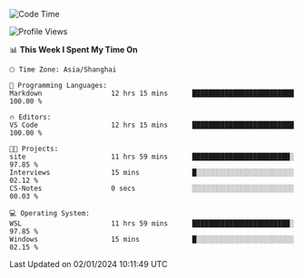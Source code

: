 <!--START_SECTION:waka-->
![Code Time](http://img.shields.io/badge/Code%20Time-1%2C445%20hrs%2039%20mins-blue)

![Profile Views](http://img.shields.io/badge/Profile%20Views-0-blue)

📊 **This Week I Spent My Time On** 

```text
🕑︎ Time Zone: Asia/Shanghai

💬 Programming Languages: 
Markdown                 12 hrs 15 mins      █████████████████████████   100.00 % 

🔥 Editors: 
VS Code                  12 hrs 15 mins      █████████████████████████   100.00 % 

🐱‍💻 Projects: 
site                     11 hrs 59 mins      ████████████████████████░   97.85 % 
Interviews               15 mins             █░░░░░░░░░░░░░░░░░░░░░░░░   02.12 % 
CS-Notes                 0 secs              ░░░░░░░░░░░░░░░░░░░░░░░░░   00.03 % 

💻 Operating System: 
WSL                      11 hrs 59 mins      ████████████████████████░   97.85 % 
Windows                  15 mins             █░░░░░░░░░░░░░░░░░░░░░░░░   02.15 % 
```


 Last Updated on 02/01/2024 10:11:49 UTC
<!--END_SECTION:waka-->